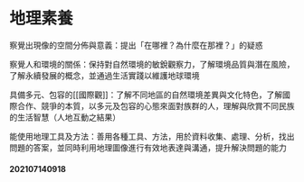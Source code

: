 
# 地理素養

察覺出現像的空間分佈與意義：提出「在哪裡？為什麼在那裡？」的疑惑

察覺人和環境的關係：保持對自然環境的敏銳觀察力，了解環境品質與潛在風險，了解永續發展的概念，並通過生活實踐以維護地球環境

具備多元、包容的[[國際觀]]：了解不同地區的自然環境差異與文化特色，了解國際合作、競爭的本質，以多元及包容的心態來面對族群的人，理解與欣賞不同民族的生活智慧（人地互動之結果）

能使用地理工具及方法：善用各種工具、方法，用於資料收集、處理、分析，找出問題的答案，並同時利用地理圖像進行有效地表達與溝通，提升解決問題的能力

#### 202107140918


  